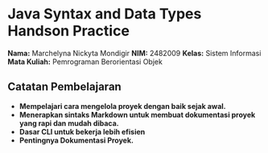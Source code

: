 # Java Syntax and Data Types Handson Practice

**Nama:** Marchelyna Nickyta Mondigir
**NIM:** 2482009
**Kelas:** Sistem Informasi
**Mata Kuliah:** Pemrograman Berorientasi Objek

## Catatan Pembelajaran
- **Mempelajari cara mengelola proyek dengan baik sejak awal.**
- **Menerapkan sintaks Markdown untuk membuat dokumentasi proyek yang rapi dan mudah dibaca.**
- **Dasar CLI untuk bekerja lebih efisien**
- **Pentingnya Dokumentasi Proyek.**